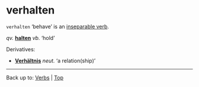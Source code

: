 # verhalten

`verhalten` ‘behave’ is an [inseparable verb](../../inseparableVerbs.md).

*qv.* **[halten](../../h/ha/halten.md)** *vb.* ‘hold’

Derivatives:
- **[Verhältnis](../../../nouns/v/ve/Verhaeltnis.md)** *neut.* ‘a relation(ship)’

----

Back up to: [Verbs](../../index.md) | [Top](../../../index.md)
